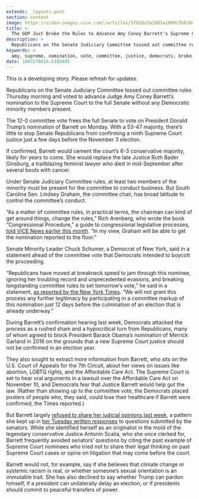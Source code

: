 ```yaml
--- 
extends: _layouts.post 
section: content 
image: https://video-images.vice.com//articles/5f918a3a2d85a1009c5b610c/lede/1603374161214-ap20295640889289.jpeg?image-resize-opts=Y3JvcD0xeHc6MC44NDN4aDsweHcsMC4wMzgzeGgmcmVzaXplPTEyMDA6KiZyZXNpemU9MTIwMDoq 
title: > 
  The GOP Just Broke the Rules to Advance Amy Coney Barrett's Supreme Court Nomination 
description: > 
  Republicans on the Senate Judiciary Committee tossed out committee rules Thursday morning and voted to advance Judge Amy Coney Barrett’s nomination to the Supreme Court to the full Senate without any Democratic minority members present.The 12-0 committee vote frees the full Senate to vote on President Donald Trump’s nomination of Barrett on Monday.With a 53-47 majority, there’s little to stop Senate Republicans from confirming a ninth Supreme Court justice just a few days before the November 3 election.Under Senate Judiciary Committee rules, at least two members of the minority must be present for the committee to conduct business.The Supreme Court is set to hear oral arguments in a lawsuit over the Affordable Care Act on November 10, and Democrats fear that Justice Barrett would help gut the law. 
keywords: > 
  amy, supreme, nomination, vote, committee, justice, democrats, broke, barrett, rules, court, gop, coney, barretts, senate, advance 
date: 1603376818.6105695 
--- 
```

<div><span class="abc__textblock size--article"><p>This is a developing story. Please refresh for updates.</p>
</span><span class="abc__textblock size--article"><p>Republicans on the Senate Judiciary Committee tossed out committee rules Thursday morning and voted to advance Judge Amy Coney Barrett&#8217;s nomination to the Supreme Court to the full Senate without any Democratic minority members present.</p>
</span><span class="abc__textblock size--article"><p>The 12-0 committee vote frees the full Senate to vote on President Donald Trump&#8217;s nomination of Barrett on Monday. With a 53-47 majority, there&#8217;s little to stop Senate Republicans from confirming a ninth Supreme Court justice just a few days before the November 3 election.</p>
</span><p></p><span class="abc__textblock size--article"><p>If confirmed, Barrett would cement the court&#8217;s 6-3 conservative majority, likely for years to come. She would replace the late Justice Ruth Bader Ginsburg, a trailblazing feminist lawyer who died in mid-September after several bouts with cancer.</p>
</span><span class="abc__textblock size--article"><p>Under Senate Judiciary Committee rules, at least two members of the minority must be present for the committee to conduct business. But South Carolina Sen. Lindsey Graham, the committee chair, has broad latitude to control the committee&#8217;s conduct.</p>
</span><span class="abc__textblock size--article"><p>&#8220;As a matter of committee rules, in practical terms, the chairman can kind of get around things, change the rules,&#8221; Rich Arenberg, who wrote the book &#8220;Congressional Procedure,&#8221; a guide to congressional legislative processes, <a href="https://www.vice.com/en/article/935xxy/heres-how-far-mitch-mcconnell-is-willing-to-go-to-get-amy-coney-barrett-on-the-supreme-court">told VICE News earlier this month</a>. &#8220;In my view, Graham will be able to get the nomination reported to the floor.&#8221;</p>
</span><span class="abc__textblock size--article"><p>Senate Minority Leader Chuck Schumer, a Democrat of New York, said in a statement ahead of the committee vote that Democrats intended to boycott the proceeding.</p>
</span><span class="abc__textblock size--article"><p>&#8220;Republicans have moved at breakneck speed to jam through this nominee, ignoring her troubling record and unprecedented evasions, and breaking longstanding committee rules to set tomorrow&#8217;s vote,&#8221; he said in a statement, <a href="https://www.nytimes.com/2020/10/22/us/politics/barrett-nomination-republicans.html">as reported by the New York Times</a>. &#8220;We will not grant this process any further legitimacy by participating in a committee markup of this nomination just 12 days before the culmination of an election that is already underway.&#8221;</p>
</span><span class="abc__textblock size--article"><p>During Barrett&#8217;s confirmation hearing last week, Democrats attacked the process as a rushed sham and a hypocritical turn from Republicans, many of whom agreed to block President Barack Obama&#8217;s nomination of Merrick Garland in 2016 on the grounds that a new Supreme Court justice should not be confirmed in an election year.</p>
</span><span class="abc__textblock size--article"><p>They also sought to extract more information from Barrett, who sits on the U.S. Court of Appeals for the 7th Circuit, about her views on issues like abortion, LGBTQ rights, and the Affordable Care Act. The Supreme Court is set to hear oral arguments in a lawsuit over the Affordable Care Act on November 10, and Democrats fear that Justice Barrett would help gut the law. (Rather than showing up to the committee vote, the Democrats placed posters of people who, they said, could lose their healthcare if Barrett were confirmed, the Times reported.)</p>
</span><span class="abc__textblock size--article"><p>But Barrett largely <a href="https://www.vice.com/en/article/bvxgx5/what-amy-coney-barrett-thinks-abortion-lgbtq-rights-confirmation-hearing-supreme-court">refused to share her judicial opinions last week</a>, a pattern she kept up in <a href="https://www.vice.com/en/article/pkdejn/amy-coney-barrett-still-wont-say-if-systemic-racism-is-real">her Tuesday written responses</a> to questions submitted by the senators. While she identified herself as an originalist in the mold of the legendary conservative Justice Antonin Scalia, who she once clerked for, Barrett frequently avoided senators&#8217; questions by citing the past example of Supreme Court nominees who tried not to share their legal thinking on past Supreme Court cases or opine on litigation that may come before the court.</p>
</span><span class="abc__textblock size--article"><p>Barrett would not, for example, say if she believes that climate change or systemic racism is real, or whether someone&#8217;s sexual orientation is an immutable trait. She has also declined to say whether Trump can pardon himself, if a president can unilaterally delay an election, or if presidents should commit to peaceful transfers of power.</p>
</span></div>